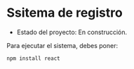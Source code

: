 <h1> Ssitema de registro</h1>

- Estado del proyecto: En construcción.

Para ejecutar el sistema, debes poner: 

```npm install react```
